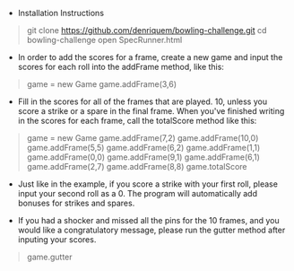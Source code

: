 * Installation Instructions
> git clone https://github.com/denriquem/bowling-challenge.git
> cd bowling-challenge
> open SpecRunner.html

* In order to add the scores for a frame, create a new game and input the scores for each roll into the addFrame method, like this:
> game = new Game
> game.addFrame(3,6)

* Fill in the scores for all of the frames that are played. 10, unless you score a strike or a spare in the final frame. When you've finished writing in the scores for each frame, call the totalScore method like this:
> game = new Game
> game.addFrame(7,2)
> game.addFrame(10,0)
> game.addFrame(5,5)
> game.addFrame(6,2)
> game.addFrame(1,1)
> game.addFrame(0,0)
> game.addFrame(9,1)
> game.addFrame(6,1)
> game.addFrame(2,7)
> game.addFrame(8,8)
> game.totalScore

* Just like in the example, if you score a strike with your first roll, please input your second roll as a 0. The program will automatically add bonuses for strikes and spares.

* If you had a shocker and missed all the pins for the 10 frames, and you would like a congratulatory message, please run the gutter method after inputing your scores.
> game.gutter
